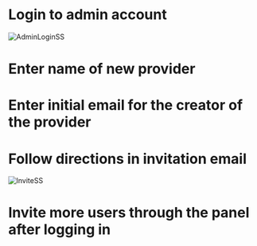 # Login to admin account
![AdminLoginSS](https://user-images.githubusercontent.com/89465827/200437730-030654c0-0419-4d45-9f70-da83e0cdd999.PNG)
# Enter name of new provider
# Enter initial email for the creator of the provider
# Follow directions in invitation email
![InviteSS](https://user-images.githubusercontent.com/89465827/200437551-c7c5cd67-0a72-4c94-8670-28b66f417379.PNG)
# Invite more users through the panel after logging in
